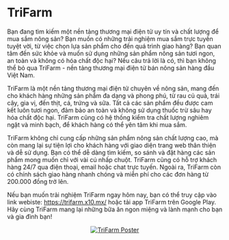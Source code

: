# TriFarm

Bạn đang tìm kiếm một nền tảng thương mại điện tử uy tín và chất lượng để mua sắm nông sản? Bạn muốn có những trải nghiệm mua sắm trực tuyến tuyệt vời, từ việc chọn lựa sản phẩm cho đến quá trình giao hàng? Bạn quan tâm đến sức khỏe và muốn sử dụng những sản phẩm nông sản tươi ngon, an toàn và không có hóa chất độc hại? Nếu câu trả lời là có, thì bạn không thể bỏ qua TriFarm - nền tảng thương mại điện tử bán nông sản hàng đầu Việt Nam.

TriFarm là một nền tảng thương mại điện tử chuyên về nông sản, mang đến cho khách hàng những sản phẩm đa dạng và phong phú, từ rau củ quả, trái cây, gia vị, đến thịt, cá, trứng và sữa. Tất cả các sản phẩm đều được cam kết luôn tươi ngon, đảm bảo an toàn và không sử dụng thuốc trừ sâu hay hóa chất độc hại. TriFarm cũng có hệ thống kiểm tra chất lượng nghiêm ngặt và minh bạch, để khách hàng có thể yên tâm khi mua sắm.

TriFarm không chỉ cung cấp những sản phẩm nông sản chất lượng cao, mà còn mang lại sự tiện lợi cho khách hàng với giao diện trang web thân thiện và dễ sử dụng. Bạn có thể dễ dàng tìm kiếm, so sánh và đặt hàng các sản phẩm mong muốn chỉ với vài cú nhấp chuột. TriFarm cũng có hỗ trợ khách hàng 24/7 qua điện thoại, email hoặc chat trực tuyến. Ngoài ra, TriFarm còn có chính sách giao hàng nhanh chóng và miễn phí cho các đơn hàng từ 200.000 đồng trở lên.

Nếu bạn muốn trải nghiệm TriFarm ngay hôm nay, bạn có thể truy cập vào link webiste: https://trifarm.x10.mx/ hoặc tải app TriFarm trên Google Play. Hãy cùng TriFarm mang lại những bữa ăn ngon miệng và lành mạnh cho bạn và gia đình bạn!

<p align="center"><a href="https://trifarm.x10.mx/" >
    <img src="https://i.imgur.com/SiGmNUt.png" alt="TriFarm Poster" >
</a></p>
